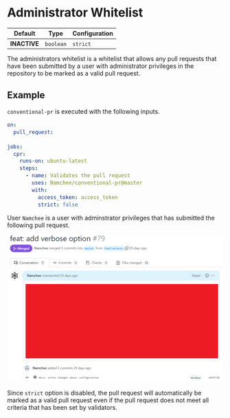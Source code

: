 # Administrator Whitelist

Default | Type | Configuration
------- | ---- | -------------
**INACTIVE** | `boolean` | `strict`

The administrators whitelist is a whitelist that allows any pull requests that have been submitted by a user with administrator privileges in the repository to be marked as a valid pull request.

## Example

`conventional-pr` is executed with the following inputs.

```yml
on:
  pull_request:

jobs:
  cpr:
    runs-on: ubuntu-latest
    steps:
      - name: Validates the pull request
        uses: Namchee/conventional-pr@master
        with:
          access_token: access_token
          strict: false
```

User `Namchee` is a user with adminstrator privileges that has submitted the following pull request.

![Pull request by Namchee](./admin.png)

Since `strict` option is disabled, the pull request will automatically be marked as a valid pull request even if the pull request does not meet all criteria that has been set by validators.